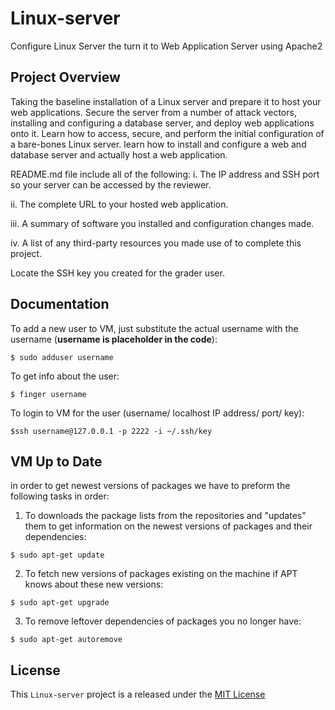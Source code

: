 # Linux-server
Configure Linux Server the turn it to Web Application Server using Apache2

## Project Overview
Taking the baseline installation of a Linux server and prepare it to host your web applications. Secure the server from a number of attack vectors, installing and configuring a database server, and deploy web applications onto it. Learn how to access, secure, and perform the initial configuration of a bare-bones Linux server. learn how to install and configure a web and database server and actually host a web application.




README.md file include all of the following:
i. The IP address and SSH port so your server can be accessed by the reviewer.

ii. The complete URL to your hosted web application.

iii. A summary of software you installed and configuration changes made.

iv. A list of any third-party resources you made use of to complete this project.

Locate the SSH key you created for the grader user.


## Documentation
To add a new user to VM, just substitute the actual username with the username (**username is placeholder in the code**): 
```
$ sudo adduser username
```
To get info about the user:
```
$ finger username
```
To login to VM for the user (username/ localhost IP address/ port/ key):
```
$ssh username@127.0.0.1 -p 2222 -i ~/.ssh/key
```

## VM Up to Date
in order to get newest versions of packages we have to preform the following tasks in order:

1. To downloads the package lists from the repositories and "updates" them to get information on the newest versions of packages and their dependencies:
``` 
$ sudo apt-get update
```
2. To fetch new versions of packages existing on the machine if APT knows about these new versions:
``` 
$ sudo apt-get upgrade
```
3. To remove leftover dependencies of packages you no longer have:
``` 
$ sudo apt-get autoremove
```


## License

This `Linux-server` project is a released under the [MIT License](https://opensource.org/licenses/MIT)
